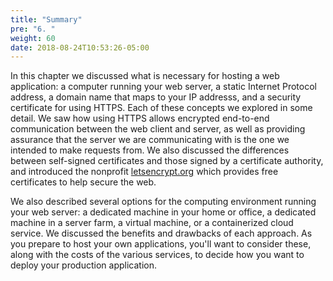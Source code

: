 ```yaml
---
title: "Summary"
pre: "6. "
weight: 60
date: 2018-08-24T10:53:26-05:00
---
```


In this chapter we discussed what is necessary for hosting a web application: a computer running your web server, a static Internet Protocol address, a domain name that maps to your IP addresss, and a security certificate for using HTTPS. Each of these concepts we explored in some detail.  We saw how using HTTPS allows encrypted end-to-end communication between the web client and server, as well as providing assurance that the server we are communicating with is the one we intended to make requests from.  We also discussed the differences between self-signed certificates and those signed by a certificate authority, and introduced the nonprofit [letsencrypt.org](https://letsencrypt.org/) which provides free certificates to help secure the web.

We also described several options for the computing environment running your web server: a dedicated machine in your home or office, a dedicated machine in a server farm, a virtual machine, or a containerized cloud service.  We discussed the benefits and drawbacks of each approach.  As you prepare to host your own applications, you'll want to consider these, along with the costs of the various services, to decide how you want to deploy your production application.